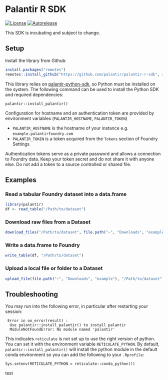 # Palantir R SDK
[![License](https://img.shields.io/badge/License-Apache%202.0-lightgrey.svg)](https://opensource.org/licenses/Apache-2.0)
[![Autorelease](https://img.shields.io/badge/Perform%20an-Autorelease-success.svg)](https://autorelease.general.dmz.palantir.tech/palantir/palantir-r-sdk)

This SDK is incubating and subject to change.

## Setup

Install the library from Github:
```R
install.packages("remotes")
remotes::install_github("https://github.com/palantir/palantir-r-sdk", ref = "0.5.0")
```

This library relies on [palantir-python-sdk](https://github.com/palantir/palantir-python-sdk), so Python must be installed on the system.
The following command can be used to install the Python SDK and required dependencies:
```
palantir::install_palantir()
```

Configuration for hostname and an authentication token are provided by environment variables (`PALANTIR_HOSTNAME`, `PALANTIR_TOKEN`)

* `PALANTIR_HOSTNAME` is the hostname of your instance e.g. `example.palantirfoundry.com`
* `PALANTIR_TOKEN` is a token acquired from the `Tokens` section of Foundry Settings 
 
Authentication tokens serve as a private password and allows a connection to Foundry data. Keep your token secret and do not share it with anyone else. Do not add a token to a source controlled or shared file.

## Examples

### Read a tabular Foundry dataset into a data.frame

```R
library(palantir)
df <- read_table("/Path/to/dataset")
```

### Download raw files from a Dataset

```R
download_files("/Path/to/dataset", file.path("~", "Downloads", "example"))
```

### Write a data.frame to Foundry

```R
write_table(df, "/Path/to/dataset")
```

### Upload a local file or folder to a Dataset

```R
upload_file(file.path("~", "Downloads", "example"), "/Path/to/dataset")
```

## Troubleshooting
You may run into the following error, in particular after restarting your session:
```
 Error in on_error(result) : 
  Use palantir::install_palantir() to install palantir
  ModuleNotFoundError: No module named 'palantir'
```
This indicates `reticulate` is not set up to use the right version of python.
You can set it with the environment variable `RETICULATE_PYTHON`.
By default, `palantir::install_palantir()` will install the python module in the default conda environment
so you can add the following to your `.Rprofile`:
```
Sys.setenv(RETICULATE_PYTHON = reticulate::conda_python())
```
test
